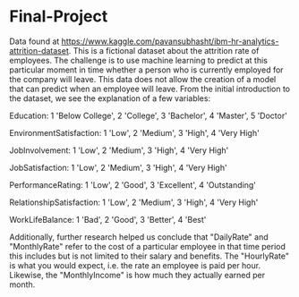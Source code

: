 # Final-Project
Data found at https://www.kaggle.com/pavansubhasht/ibm-hr-analytics-attrition-dataset. This is a fictional dataset about the attrition rate of employees. The challenge is to use machine learning to predict at this particular moment in time whether a person who is currently employed for the company will leave. This data does not allow the creation of a model that can predict when an employee will leave.
From the initial introduction to the dataset, we see the explanation of a few variables:

Education:
1 'Below College',
2 'College',
3 'Bachelor',
4 'Master',
5 'Doctor'

EnvironmentSatisfaction:
1 'Low',
2 'Medium',
3 'High',
4 'Very High'

JobInvolvement:
1 'Low',
2 'Medium',
3 'High',
4 'Very High'

JobSatisfaction:
1 'Low',
2 'Medium',
3 'High',
4 'Very High'

PerformanceRating:
1 'Low',
2 'Good',
3 'Excellent',
4 'Outstanding'

RelationshipSatisfaction:
1 'Low',
2 'Medium',
3 'High',
4 'Very High'

WorkLifeBalance:
1 'Bad',
2 'Good',
3 'Better',
4 'Best'

Additionally, further research helped us conclude that "DailyRate" and "MonthlyRate" refer to the cost of a particular employee in that time period this includes but is not limited to their salary and benefits. The "HourlyRate" is what you would expect, i.e. the rate an employee is paid per hour. Likewise, the "MonthlyIncome" is how much they actually earned per month. 
